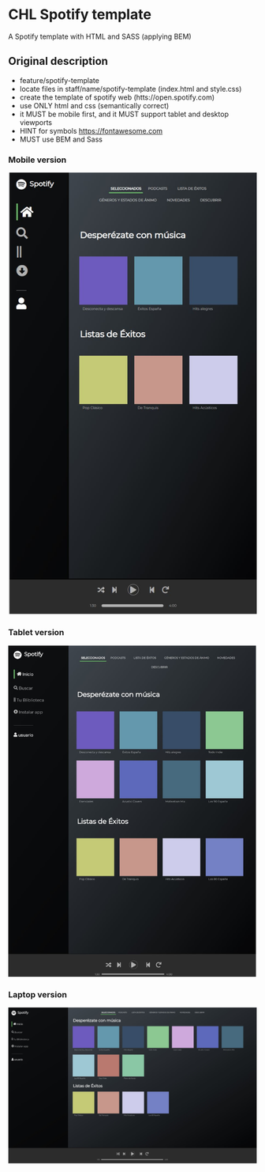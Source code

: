 # CHL Spotify template

A Spotify template with HTML and SASS (applying BEM)

## Original description

* feature/spotify-template
* locate files in staff/name/spotify-template (index.html and style.css)
* create the template of spotify web (htts://open.spotify.com)
* use ONLY html and css (semantically correct)
* it MUST be mobile first, and it MUST support tablet and desktop viewports
* HINT for symbols https://fontawesome.com
* MUST use BEM and Sass

### Mobile version

![mobile](./images/Mobile.JPG)

### Tablet version

![tablet](./images/Tablet.JPG)

### Laptop version

![laptop](./images/Laptop.JPG)

